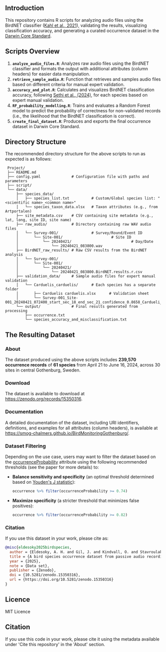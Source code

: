 ## Introduction

This repository contains R scripts for analyzing audio files using the BirdNET classifier ([Kahl et al., 2021](https://www.sciencedirect.com/science/article/pii/S1574954121000273?via%3Dihub)), validating the results, visualizing classification accuracy, and generating a curated occurrence dataset in the [Darwin Core Standard](https://dwc.tdwg.org/).

## Scripts Overview

1. **`analyze_audio_files.R`**: Analyzes raw audio files using the BirdNET classifier and formats the output with additional attributes (column headers) for easier data manipulation.
2. **`retrieve_sample_audio.R`**: Function that retrieves and samples audio files based on different criteria for manual expert validation.
3. **`accuracy_and_plot.R`**: Calculates and visualizes BirdNET classification accuracy, following [Sethi et al., (2024)](https://www.pnas.org/doi/10.1073/pnas.2315933121), for each species based on expert manual validation.
4. **`RF_probability_modelling.R`**: Trains and evaluates a Random Forest model to predict the probability of correctness for non-validated records (i.e., the likelihood that the BirdNET classification is correct).
5. **`create_final_dataset.R`**: Produces and exports the final occurrence dataset in Darwin Core Standard.

## Directory Structure

The recommended directory structure for the above scripts to run as expected is as follows:

```plaintext
 Project/
 ├── README.md 
 ├── config.yaml              # Configuration file with paths and parameters
 ├── script/                  
 └── data/
     ├── species_data/
     │   ├── species_list.txt          # Custom/Global species list: "<scientific name>_<common name>"
     │   └── species_taxon_data.xlsx   # Taxon attributes (e.g., from Artportalen)
     ├── site_metadata.csv    # CSV containing site metadata (e.g., lat, long, site ID, site name)
     ├── raw_audio/           # Directory containing raw WAV audio files
     │   └── Survey-001/               # Survey/Round/Event ID
     │       └── Site-001/                      # Site ID                    
     │           └── 20240421/                           # Day/Date
     │               └── 20240421_083800.wav
     ├── BirdNET_raw_results/ # Raw CSV results from the BirdNET analysis
     │   └── Survey-001/
     │       └── Site-001/
     │           └── 20240421/
     │               └── 20240421_083800.BirdNET.results.r.csv
     ├── validation_data/     # Sample audio files for expert manual validation
     │   └── Carduelis_carduelis/      # Each species has a separate folder
     │       ├── Carduelis carduelis.xlsx      # Validation sheet
     │       └── Survey-001_Site-001_20240421_072400_start_sec_18_end_sec_21_confidence_0.8658_Cardueli_carduelis.wav
     └── output/              # Final results generated from processing
         ├── occurrence.txt
         └── species_accuracy_and_misclassification.txt
```

## The Resulting Dataset 

### About

The dataset produced using the above scripts includes **239,570 occurrence records** of **61 species** from April 21 to June 16, 2024, across 30 sites in central Gothenburg, Sweden. 

### Download

The dataset is available to download at https://zenodo.org/records/15350316.

### Documentation

A detailed documentation of the dataset, including URI identifiers, definitions, and examples for all attributes (column headers), is available at https://smog-chalmers.github.io/BirdMonitoringGothenburg/.

### Dataset Filtering

Depending on the use case, users may want to filter the dataset based on the [occurrenceProbability](https://smog-chalmers.github.io/BirdMonitoringGothenburg/#occurrenceProbability) attribute using the following recommended thresholds (see the paper for more details) to:


- **Balance sensitivity and specificity** (an optimal threshold determined based on [Youden's J statistic](https://acsjournals.onlinelibrary.wiley.com/doi/10.1002/1097-0142(1950)3:1%3C32::AID-CNCR2820030106%3E3.0.CO;2-3)):

    ```r
    occurrence %>% filter(occurrenceProbability >= 0.74)
    ```
    
-  **Maximize specificity** (a stricter threshold that minimizes false positives):

    ```r
    occurrence %>% filter(occurrenceProbability >= 0.82)
    ```

### Citation 

If you use this dataset in your work, please cite as:

```bibtex
@misc{eldesoky2025birdspecies,
  author = {Eldesoky, A. H. and Gil, J. and Kindvall, O. and Stavroulaki, I. and Jonasson, L. and Bennet, D. and Yang, W. and Martínez, A. and Lichter, R. and Petrou, F. and Berghauser Pont, M.},
  title = {A bird species occurrence dataset from passive audio recordings across dense urban areas in Gothenburg, Sweden},
  year = {2025},
  note = {Data set},
  publisher = {Zenodo},
  doi = {10.5281/zenodo.15350316},
  url = {https://doi.org/10.5281/zenodo.15350316}
}
```

## Licence

MIT Licence

## Citation

If you use this code in your work, please cite it using the metadata available under 'Cite this repository' in the 'About' section. 
